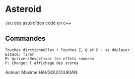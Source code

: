 # Asteroid

Jeu des astéroïdes codé en c++

## Commandes
    Touches dirctionnelles + Touches Z, Q et D : se déplacer
    Espace: Tirer
    M: Activer/Désactiver les effets sonores
    P: Changer l'affichage des scores

Auteur: Maxime HAVGOUDOUKIAN